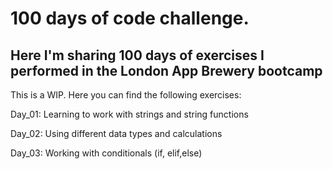 # 100 days of code challenge. 

## Here I'm sharing 100 days of exercises I performed in the London App Brewery bootcamp

This is a WIP. Here you can find the following exercises:

Day_01: Learning to work with strings and string functions

Day_02: Using different data types and calculations

Day_03: Working with conditionals (if, elif,else)
